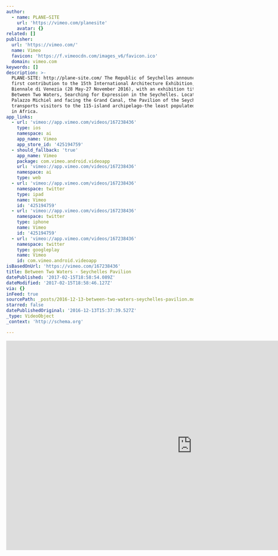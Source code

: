 ```yaml
---
author:
  - name: PLANE—SITE
    url: 'https://vimeo.com/planesite'
    avatar: {}
related: []
publisher:
  url: 'https://vimeo.com/'
  name: Vimeo
  favicon: 'https://f.vimeocdn.com/images_v6/favicon.ico'
  domain: vimeo.com
keywords: []
description: >-
  PLANE-SITE: http://plane-site.com/ The Republic of Seychelles announce their
  first contribution to the 15th International Architecture Exhibition, La
  Biennale di Venezia (28 May-27 November 2016), with an exhibition titled
  Between Two Waters, Searching for Expression in the Seychelles. Located in
  Palazzo Michiel and facing the Grand Canal, the Pavilion of the Seychelles
  transports visitors to the 115-island archipelago-the least populated nation
  in Africa.
app_links:
  - url: 'vimeo://app.vimeo.com/videos/167238436'
    type: ios
    namespace: ai
    app_name: Vimeo
    app_store_id: '425194759'
  - should_fallback: 'true'
    app_name: Vimeo
    package: com.vimeo.android.videoapp
    url: 'vimeo://app.vimeo.com/videos/167238436'
    namespace: ai
    type: web
  - url: 'vimeo://app.vimeo.com/videos/167238436'
    namespace: twitter
    type: ipad
    name: Vimeo
    id: '425194759'
  - url: 'vimeo://app.vimeo.com/videos/167238436'
    namespace: twitter
    type: iphone
    name: Vimeo
    id: '425194759'
  - url: 'vimeo://app.vimeo.com/videos/167238436'
    namespace: twitter
    type: googleplay
    name: Vimeo
    id: com.vimeo.android.videoapp
isBasedOnUrl: 'https://vimeo.com/167238436'
title: Between Two Waters - Seychelles Pavilion
datePublished: '2017-02-15T18:58:54.089Z'
dateModified: '2017-02-15T18:58:46.127Z'
via: {}
inFeed: true
sourcePath: _posts/2016-12-13-between-two-waters-seychelles-pavilion.md
starred: false
datePublishedOriginal: '2016-12-13T15:37:39.527Z'
_type: VideoObject
_context: 'http://schema.org'

---
```

<iframe src="https://cdn.embedly.com/widgets/media.html?src=https%3A%2F%2Fplayer.vimeo.com%2Fvideo%2F167238436&amp;url=https%3A%2F%2Fvimeo.com%2F167238436&amp;image=https%3A%2F%2Fi.vimeocdn.com%2Fvideo%2F571511526_1280.jpg&amp;key=b7d04c9b404c499eba89ee7072e1c4f7&amp;type=text%2Fhtml&amp;schema=vimeo" width="1000" height="563" scrolling="no" frameborder="0" allowfullscreen="" style=""></iframe>